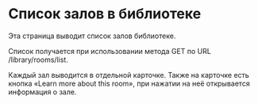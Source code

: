 # Список залов в библиотеке

Эта страница выводит список залов библиотеке.

Список получается при использовании метода GET по URL /library/rooms/list.

Каждый зал выводится в отдельной карточке. Также на карточке есть кнопка «Learn more about this room», при нажатии на неё открывается информация о зале. 